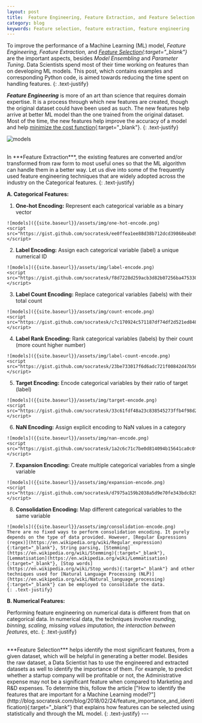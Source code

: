 ```yaml
---
layout: post
title:  Feature Engineering, Feature Extraction, and Feature Selection
category: blog
keywords: Feature selection, feature extraction, feature engineering
---
```

To improve the performance of a Machine Learning (ML) model, *Feature Engineering, Feature Extraction,* and *[Feature Selection](http://blog.socratesk.com/blog/2018/02/24/feature_importance_and_identification){:target="_blank"}* are the important aspects, besides *Model Ensembling* and *Parameter Tuning*. Data Scientists spend most of their time working on features than on developing ML models. This post, which contains examples and corresponding Python code, is aimed towards reducing the time spent on handling features.
{: .text-justify}

***Feature Engineering*** is more of an art than science that requires domain expertise. It is a process through which new features are created, though the original dataset could have been used as such. The new features help arrive at better ML model than the one trained from the original dataset. Most of the time, the new features help improve the accuracy of a model and help [minimize the cost function](https://en.wikipedia.org/wiki/Loss_function){:target="_blank"}.
{: .text-justify}

![models]({{site.baseurl}}/assets/img/feature-engg.png)
<script src="https://gist.github.com/socratesk/438c9a98a5a2cea09a60388be26c3c14.js"></script>
	
<br>
In ***Feature Extraction***, the existing features are converted and/or transformed from raw form to most useful ones so that the ML algorithm can handle them in a better way.  Let us dive into some of the frequently used feature engineering techniques that are widely adopted across the industry on the Categorical features.
{: .text-justify}

**A. Categorical Features:**

1. **One-hot Encoding:** Represent each categorical variable as a binary vector
>
	![models]({{site.baseurl}}/assets/img/one-hot-encode.png)
	<script src="https://gist.github.com/socratesk/ee0ffea1ee88d38b712dcd39868eabd9.js"></script>
	
2. **Label Encoding:** Assign each categorical variable (label) a unique numerical ID
>
	![models]({{site.baseurl}}/assets/img/label-encode.png)
	<script src="https://gist.github.com/socratesk/f8d7228d259acb3d82b07256ba475330.js"></script>

3. **Label Count Encoding:** Replace categorical variables (labels) with their total count
>
	![models]({{site.baseurl}}/assets/img/count-encode.png)
	<script src="https://gist.github.com/socratesk/c7c170924c571187df74df2d521ed848.js"></script>
		
4. **Label Rank Encoding:** Rank categorical variables (labels) by their count (more count higher number)
>
	![models]({{site.baseurl}}/assets/img/label-count-encode.png)
	<script src="https://gist.github.com/socratesk/23be733017f6d6adc721f00842d47b56.js"></script>
		
5. **Target Encoding:** Encode categorical variables by their ratio of target (label)
>
	![models]({{site.baseurl}}/assets/img/target-encode.png)
	<script src="https://gist.github.com/socratesk/33c61fdf48a23c838545273ffb4f98d2.js"></script>

6. **NaN Encoding:** Assign explicit encoding to NaN values in a category
>
	![models]({{site.baseurl}}/assets/img/nan-encode.png)
	<script src="https://gist.github.com/socratesk/1a2c6c71c7be0d814094b15641ca0c0f.js"></script>
	
7. **Expansion Encoding:** Create multiple categorical variables from a single variable
>
	![models]({{site.baseurl}}/assets/img/expansion-encode.png)
	<script src="https://gist.github.com/socratesk/d7975a159b2038a5d9e70fe343bdc829.js"></script>
	
8. **Consolidation Encoding:** Map different categorical variables to the same variable
>
	![models]({{site.baseurl}}/assets/img/consolidation-encode.png)
	There are no fixed ways to perform consolidation encoding. It purely depends on the type of data provided. However, [Regular Expressions (regex)](https://en.wikipedia.org/wiki/Regular_expression){:target="_blank"}, String parsing, [Stemming](https://en.wikipedia.org/wiki/Stemming){:target="_blank"}, [Lemmatisation](https://en.wikipedia.org/wiki/Lemmatisation){:target="_blank"}, [Stop words](https://en.wikipedia.org/wiki/Stop_words){:target="_blank"} and other techniques used for [Natural Language Processing (NLP)](https://en.wikipedia.org/wiki/Natural_language_processing){:target="_blank"} can be employed to consolidate the data.
	{: .text-justify}
	
**B. Numerical Features:**

Performing feature engineering on numerical data is different from that on categorical data. In numerical data, the techniques involve *rounding, binning, scaling, missing values imputation, the interaction between features*, etc.
{: .text-justify}

<br>
***Feature Selection*** helps identify the most significant features, from a given dataset, which will be helpful in generating a better model. Besides the raw dataset, a Data Scientist has to use the engineered and extracted datasets as well to identify the importance of them. For example, to predict whether a startup company will be profitable or not, the Administrative expense may not be a significant feature when compared to Marketing and R&D expenses. To determine this, follow the article ["How to identify the features that are important for a Machine Learning model?"](http://blog.socratesk.com/blog/2018/02/24/feature_importance_and_identification){:target="_blank"} that explains how features can be selected using statistically and through the ML model.
{: .text-justify}
---